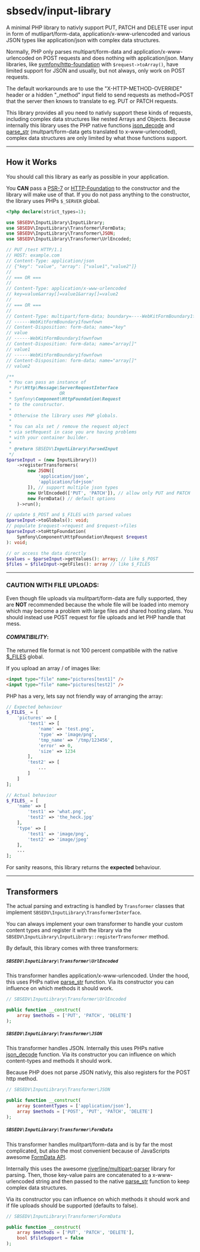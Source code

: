# sbsedv/input-library

A minimal PHP library to nativly support PUT, PATCH and DELETE user input in form of mutlipart/form-data, application/x-www-urlencoded and various JSON types like application/json with complex data structures.

Normally, PHP only parses multipart/form-data and application/x-www-urlencoded on POST requests and does nothing with application/json.
Many libraries, like [symfony/http-foundation](https://symfony.com/doc/current/components/http_foundation.html) with `$request->toArray()`, have limited support for JSON and usually, but not always, only work on POST requests.

The default workarounds are to use the "X-HTTP-METHOD-OVERRIDE" header or a hidden "_method" input field to send requests as method=POST that the server then knows to translate to eg. PUT or PATCH requests.

This library provides all you need to nativly support these kinds of requests, including complex data structures like nested Arrays and Objects. Because internally this library uses the PHP native functions [json_decode](https://www.php.net/manual/en/function.json-decode) and [parse_str](https://www.php.net/manual/en/function.parse-str) (multpart/form-data gets translated to x-www-urlencoded), complex data structures are only limited by what those functions support.

---

## **How it Works**

You should call this library as early as possible in your application.

You **CAN** pass a [PSR-7](https://www.php-fig.org/psr/psr-7/) or [HTTP-Foundation](https://symfony.com/doc/current/components/http_foundation.html) to the constructor and the library will make use of that.
If you do not pass anything to the constructor, the library uses PHPs `$_SERVER` global.

```php
<?php declare(strict_types=1);

use SBSEDV\InputLibrary\InputLibrary;
use SBSEDV\InputLibrary\Transformer\FormData;
use SBSEDV\InputLibrary\Transformer\JSON;
use SBSEDV\InputLibrary\Transformer\UrlEncoded;

// PUT /test HTTP/1.1
// HOST: example.com
// Content-Type: application/json
// {"key": "value", "array": ["value1","value2"]}
//
// === OR ===
//
// Content-Type: application/x-www-urlencoded
// key=value&array[]=value1&array[]=value2
//
// === OR ===
//
// Content-Type: multipart/form-data; boundary=----WebKitFormBoundary1fownfown
// ------WebKitFormBoundary1fownfown
// Content-Disposition: form-data; name="key"
// value
// ------WebKitFormBoundary1fownfown
// Content-Disposition: form-data; name="array[]"
// value1
// ------WebKitFormBoundary1fownfown
// Content-Disposition: form-data; name="array[]"
// value2

/**
 * You can pass an instance of
 * Psr\Http\Message\ServerRequestInterface
 *                  OR
 * Symfony\Component\HttpFoundation\Request
 * to the constructor.
 *
 * Otherwise the library uses PHP globals.
 *
 * You can als set / remove the request object
 * via setRequest in case you are having problems
 * with your container builder.
 *
 * @return SBSEDV\InputLibrary\ParsedInput
 */
$parseInput = (new InputLibrary())
    ->registerTransformers(
        new JSON([
            'application/json',
            'application/ld+json'
        ]), // support multiple json types
        new UrlEncoded(['PUT', 'PATCH']), // allow only PUT and PATCH
        new FormData() // default options
    )->run();

// update $_POST and $_FILES with parsed values
$parseInput->toGlobals(): void;
// populate $request->request and $request->files
$parseInput->toHttpFoundation(
    Symfony\Component\HttpFoundation\Request $request
): void;

// or access the data directly
$values = $parseInput->getValues(): array; // like $_POST
$files = $fileInput->getFiles(): array // like $_FILES
```

---

### **CAUTION WITH FILE UPLOADS**:

Even though file uploads via mulitpart/form-data are fully supported, they are **NOT** recommended because the whole file will be loaded into memory which may become a problem with large files and shared hosting plans. You should instead use POST request for file uploads and let PHP handle that mess.

#### ***COMPATIBILITY***:

The returned file format is not 100 percent compatibile with the native [$_FILES](https://www.php.net/manual/en/features.file-upload.post-method.php#example-420) global.

If you upload an array / of images like:

```html
<input type="file" name="pictures[test1]" />
<input type="file" name="pictures[test2]" />
```

PHP has a very, lets say not friendly way of arranging the array:

```php
// Expected behaviour
$_FILES_ = [
    'pictures' => [
        'test1' => [
            'name' => 'test.png',
            'type' => 'image/png',
            'tmp_name' => '/tmp/123456',
            'error' => 0,
            'size' => 1234
        ],
        'test2' => [
            ...
        ]
    ]
];

// Actual behaviour
$_FILES_ = [
    'name' => [
        'test1' => 'what.png',
        'test2' => 'the_heck.jpg'
    ],
    'type' => [
        'test1' => 'image/png',
        'test2' => 'image/jpeg'
    ],
    ...
];
```

For sanity reasons, this library returns the **expected** behaviour.

---

## **Transformers**

The actual parsing and extracting is handled by `Transformer` classes that implement `SBSEDV\InputLibrary\TransformerInterface`.

You can always implement your own transformer to handle your custom content types and register it with the library via the `SBSEDV\InputLibrary\InputLibrary::registerTransformer` method.

By default, this library comes with three transformers:

##### `SBSEDV\InputLibrary\Transformer\UrlEncoded`

This transformer handles application/x-www-urlencoded.
Under the hood, this uses PHPs native [parse_str](https://www.php.net/manual/en/function.parse-str) function.
Via its constructor you can influence on which methods it should work.

```php
// SBSEDV\InputLibrary\Transformer\UrlEncoded

public function __construct(
    array $methods = ['PUT', 'PATCH', 'DELETE']
);
```

##### `SBSEDV\InputLibrary\Transformer\JSON`

This transformer handles JSON.
Internally this uses PHPs native [json_decode](https://www.php.net/manual/en/function.json-decode) function.
Via its constructor you can influence on which content-types and methods it should work.

Because PHP does not parse JSON nativly, this also registers for the POST http method.

```php
// SBSEDV\InputLibrary\Transformer\JSON

public function __construct(
    array $contentTypes = ['application/json'],
    array $methods = ['POST', 'PUT', 'PATCH', 'DELETE']
);
```

##### `SBSEDV\InputLibrary\Transformer\FormData`

This transformer handles mulitpart/form-data and is by far the most complicated, but also the most convenient because of JavaScripts awesome [FormData API](https://developer.mozilla.org/en-US/docs/Web/API/FormData).

Internally this uses the awesome [riverline/multipart-parser](https://github.com/Riverline/multipart-parser) library for parsing. Then, those key-value pairs are concatenated to a x-www-urlencoded string and then passed to the native [parse_str](https://www.php.net/manual/en/function.parse-str) function to keep complex data structures.


Via its constructor you can influence on which methods it should work and if file uploads should be supported (defaults to false).

```php
// SBSEDV\InputLibrary\Transformer\FormData

public function __construct(
    array $methods = ['PUT', 'PATCH', 'DELETE'],
    bool $fileSupport = false
);
```
